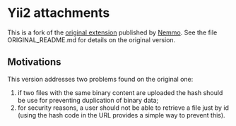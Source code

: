 Yii2 attachments
================

This is a fork of the [original extension](https://github.com/Nemmo/yii2-attachments) published by [Nemmo](https://github.com/Nemmo). 
See the file ORIGINAL_README.md for details on the original version.

Motivations
-----------

This version addresses two problems found on the original one:

1. if two files with the same binary content are uploaded the hash should be use for preventing duplication of binary data;
2. for security reasons, a user should not be able to retrieve a file just by id (using the hash code in the URL provides a simple way to prevent this).
